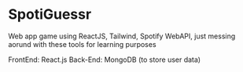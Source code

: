 # SpotiGuessr

Web app game using ReactJS, Tailwind, Spotify WebAPI, just messing aorund with these tools for learning purposes

FrontEnd: React.js
Back-End: MongoDB (to store user data)
